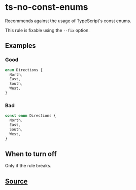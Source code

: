 # ts-no-const-enums

Recommends against the usage of TypeScript's const enums.

This rule is fixable using the `--fix` option.

## Examples

### Good

```ts
enum Directions {
  North,
  East,
  South,
  West,
}
```

### Bad

```ts
const enum Directions {
  North,
  East,
  South,
  West,
}
```

## When to turn off

Only if the rule breaks.

## [Source](https://azure.github.io/azure-sdk/typescript_design.html#ts-no-const-enums)
